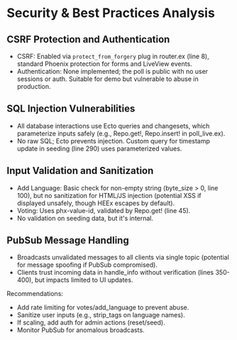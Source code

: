 # Security & Best Practices Analysis

## CSRF Protection and Authentication
- CSRF: Enabled via `protect_from_forgery` plug in router.ex (line 8), standard Phoenix protection for forms and LiveView events.
- Authentication: None implemented; the poll is public with no user sessions or auth. Suitable for demo but vulnerable to abuse in production.

## SQL Injection Vulnerabilities
- All database interactions use Ecto queries and changesets, which parameterize inputs safely (e.g., Repo.get!, Repo.insert! in poll_live.ex).
- No raw SQL; Ecto prevents injection. Custom query for timestamp update in seeding (line 290) uses parameterized values.

## Input Validation and Sanitization
- Add Language: Basic check for non-empty string (byte_size > 0, line 100), but no sanitization for HTML/JS injection (potential XSS if displayed unsafely, though HEEx escapes by default).
- Voting: Uses phx-value-id, validated by Repo.get! (line 45).
- No validation on seeding data, but it's internal.

## PubSub Message Handling
- Broadcasts unvalidated messages to all clients via single topic (potential for message spoofing if PubSub compromised).
- Clients trust incoming data in handle_info without verification (lines 350-400), but impacts limited to UI updates.

Recommendations:
- Add rate limiting for votes/add_language to prevent abuse.
- Sanitize user inputs (e.g., strip_tags on language names).
- If scaling, add auth for admin actions (reset/seed).
- Monitor PubSub for anomalous broadcasts.
